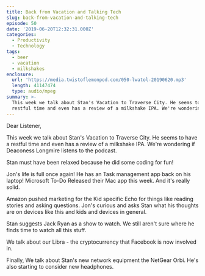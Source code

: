 ```yaml
---
title: Back from Vacation and Talking Tech
slug: back-from-vacation-and-talking-tech
episode: 50
date: '2019-06-20T12:32:31.000Z'
categories:
  - Productivity
  - Technology
tags:
  - beer
  - vacation
  - milkshakes
enclosure:
  url: 'https://media.twistoflemonpod.com/050-lwatol-20190620.mp3'
  length: 41147474
  type: audio/mpeg
summary: >-
  This week we talk about Stan's Vacation to Traverse City. He seems to have a
  restful time and even has a review of a milkshake IPA. We're wondering if
---
```


Dear Listener,

This week we talk about Stan's Vacation to Traverse City. He seems to have a restful time and even has a review of a milkshake IPA. We're wondering if Deaconess Longmire listens to the podcast.

Stan must have been relaxed because he did some coding for fun!

Jon's life is full once again! He has an Task management app back on his laptop! Microsoft To-Do Released their Mac app this week. And it's really solid.

Amazon pushed marketing for the Kid specific Echo for things like reading stories and asking questions. Jon's curious and asks Stan what his thoughts are on devices like this and kids and devices in general.

Stan suggests Jack Ryan as a show to watch. We still aren't sure where he finds time to watch all this stuff.

We talk about our Libra - the cryptocurrency that Facebook is now involved in.

Finally, We talk about Stan's new network equipment the NetGear Orbi. He's also starting to consider new headphones.

